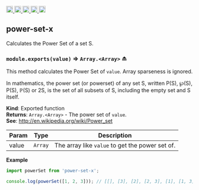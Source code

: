 <a href="https://travis-ci.org/Xotic750/power-set-x"
  title="Travis status">
<img
  src="https://travis-ci.org/Xotic750/power-set-x.svg?branch=master"
  alt="Travis status" height="18">
</a>
<a href="https://david-dm.org/Xotic750/power-set-x"
  title="Dependency status">
<img src="https://david-dm.org/Xotic750/power-set-x/status.svg"
  alt="Dependency status" height="18"/>
</a>
<a
  href="https://david-dm.org/Xotic750/power-set-x?type=dev"
  title="devDependency status">
<img src="https://david-dm.org/Xotic750/power-set-x/dev-status.svg"
  alt="devDependency status" height="18"/>
</a>
<a href="https://badge.fury.io/js/power-set-x"
  title="npm version">
<img src="https://badge.fury.io/js/power-set-x.svg"
  alt="npm version" height="18">
</a>
<a href="https://www.jsdelivr.com/package/npm/power-set-x"
  title="jsDelivr hits">
<img src="https://data.jsdelivr.com/v1/package/npm/power-set-x/badge?style=rounded"
  alt="jsDelivr hits" height="18">
</a>

<a name="module_power-set-x"></a>

## power-set-x

Calculates the Power Set of a set S.

<a name="exp_module_power-set-x--module.exports"></a>

### `module.exports(value)` ⇒ <code>Array.&lt;Array&gt;</code> ⏏

This method calculates the Power Set of `value`. Array sparseness is
ignored.

In mathematics, the power set (or powerset) of any set S,
written P(S), ℘(S), P(S), ℙ(S) or 2S, is the set of all subsets of S,
including the empty set and S itself.

**Kind**: Exported function  
**Returns**: <code>Array.&lt;Array&gt;</code> - The power set of `value`.  
**See**: http://en.wikipedia.org/wiki/Power_set

| Param | Type               | Description                                     |
| ----- | ------------------ | ----------------------------------------------- |
| value | <code>Array</code> | The array like `value` to get the power set of. |

**Example**

```js
import powerSet from 'power-set-x';

console.log(powerSet([1, 2, 3])); // [[], [3], [2], [2, 3], [1], [1, 3], [1, 2], [1, 2, 3]]
```
